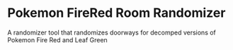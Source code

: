 # Pokemon FireRed Room Randomizer
 A randomizer tool that randomizes doorways for decomped versions of Pokemon Fire Red and Leaf Green
